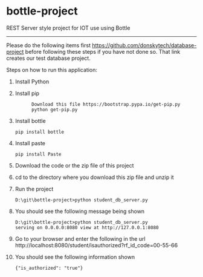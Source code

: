 # bottle-project
REST Server style project for IOT use using Bottle
***************************************************************************************************************************************
Please do the following items first https://github.com/donskytech/database-project before following these steps if you have not done so.
That link creates our test database project.

Steps on how to run this application:

1.  Install Python
2.  Install pip
      ```
            Download this file https://bootstrap.pypa.io/get-pip.py
            python get-pip.py
      ```
3.  Install bottle
      ```
      pip install bottle
      ```
4.  Install paste
      ```
      pip install Paste
      ```
5.  Download the code or the zip file of this project      
6.  cd to the directory where you download this zip file and unzip it
7.  Run the project
      ```
      D:\git\bottle-project>python student_db_server.py
      ```
8.  You should see the following message being shown
      ```
      D:\git\bottle-project>python student_db_server.py
      serving on 0.0.0.0:8080 view at http://127.0.0.1:8080
      ```
      
9.  Go to your browser and enter the following in the url
      http://localhost:8080/student/isauthorized?rf_id_code=00-55-66
      
10. You should see the following information shown
      ```
      {"is_authorized": "true"}
      ```

